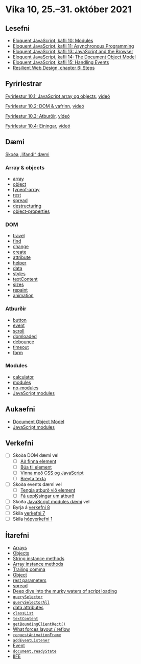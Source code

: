 # Vika 10, 25.–31. október 2021

## Lesefni

* [Eloquent JavaScript, kafli 10: Modules](https://eloquentjavascript.net/10_modules.html)
* [Eloquent JavaScript, kafli 11: Asynchronous Programming](https://eloquentjavascript.net/11_async.html)
* [Eloquent JavaScript, kafli 13: JavaScript and the Browser](https://eloquentjavascript.net/13_browser.html)
* [Eloquent JavaScript, kafli 14: The Document Object Model](https://eloquentjavascript.net/14_dom.html)
* [Eloquent JavaScript, kafli 15: Handling Events](https://eloquentjavascript.net/15_event.html)
* [Resilient Web Design, chapter 6: Steps](https://resilientwebdesign.com/chapter6/)

## Fyrirlestrar

[Fyrirlestur 10.1: JavaScript array og objects](10.1.array.objects.md), [vídeó](https://youtu.be/)

[Fyrirlestur 10.2: DOM & vafrinn](10.2.browser-dom.md), [vídeó](https://youtu.be/)

[Fyrirlestur 10.3: Atburðir](10.3.events.md), [vídeó](https://youtu.be/)

[Fyrirlestur 10.4: Einingar](10.4.modules.md), [vídeó](https://youtu.be/)

## Dæmi

[Skoða „lifandi“ dæmi](https://vefforritun.github.io/vef1-2021/vikur/10/)

### Array & objects

* [array](daemi/1.array-objects/01.array.js)
* [object](daemi/1.array-objects/02.object.js)
* [typeof-array](daemi/1.array-objects/03.typeof-array.js)
* [rest](daemi/1.array-objects/04.rest.js)
* [spread](daemi/1.array-objects/05.spread.js)
* [destructuring](daemi/1.array-objects/06.destructuring.js)
* [object-properties](daemi/1.array-objects/07.object-properties.js)

### DOM

* [travel](daemi/2.dom/01.travel.html)
* [find](daemi/2.dom/02.find.html)
* [change](daemi/2.dom/03.change.html)
* [create](daemi/2.dom/04.create.html)
* [attribute](daemi/2.dom/05.attribute.html)
* [helper](daemi/2.dom/06.helper.html)
* [data](daemi/2.dom/07.data.html)
* [styles](daemi/2.dom/08.styles.html)
* [textContent](daemi/2.dom/09.text.html)
* [sizes](daemi/2.dom/10.sizes.html)
* [repaint](daemi/2.dom/11.repaint.html)
* [animation](daemi/2.dom/12.animation.html)

### Atburðir

* [button](daemi/3.events/01.button.html)
* [event](daemi/3.events/02.event.html)
* [scroll](daemi/3.events/03.scroll.html)
* [domloaded](daemi/3.events/04.domloaded.html)
* [debounce](daemi/3.events/05.debounce.html)
* [timeout](daemi/3.events/06.timeout.html)
* [form](daemi/3.events/07.form.html)

### Modules

* [calculator](daemi/4.modules/01.calculator.js)
* [modules](daemi/4.modules/02.modules.js)
* [no-modules](daemi/4.modules/03.no-modules.js)
* [JavaScript modules](daemi/4.modules/04.javascript-modules)

## Aukaefni

* [Document Object Model](https://developer.mozilla.org/en-US/docs/Web/API/Document_Object_Model)
* [JavaScript modules](https://developer.mozilla.org/en-US/docs/Web/JavaScript/Guide/Modules)

## Verkefni

* [ ] Skoða DOM dæmi vel
  * [ ] [Að finna element](daemi/2.dom/02.find.html)
  * [ ] [Búa til element](daemi/2.dom/04.create.html)
  * [ ] [Vinna með CSS og JavaScript](daemi/2.dom/08.styles.html)
  * [ ] [Breyta texta](daemi/2.dom/09.text.html)
* [ ] Skoða events dæmi vel
  * [ ] [Tengja atburð við element](daemi/3.events/01.button.html)
  * [ ] [Fá upplýsingar um atburð](daemi/3.events/02.event.html)
* [ ] Skoða [JavaScript modules dæmi](daemi/4.modules/04.javascript-modules) vel
* [ ] Byrja á [verkefni 8](https://github.com/vefforritun/vef1-2021-v8)
* [ ] Skila [verkefni 7](https://github.com/vefforritun/vef1-2021-v7)
* [ ] Skila [hópverkefni 1](https://github.com/vefforritun/vef1-2021-h1)

## Ítarefni

* [Arrays](https://developer.mozilla.org/en-US/docs/Web/JavaScript/Reference/Global_Objects/Array)
* [Objects](https://developer.mozilla.org/en-US/docs/Web/JavaScript/Reference/Global_Objects/Object)
* [String instance methods](https://developer.mozilla.org/en-US/docs/Web/JavaScript/Reference/Global_Objects/String#instance_methods)
* [Array instance methods](https://developer.mozilla.org/en-US/docs/Web/JavaScript/Reference/Global_Objects/Array#instance_methods)
* [Trailing comma](https://developer.mozilla.org/en-US/docs/Web/JavaScript/Reference/Trailing_commas)
* [Object](https://developer.mozilla.org/en-US/docs/Web/JavaScript/Reference/Global_Objects/Object)
* [rest parameters](https://developer.mozilla.org/en-US/docs/Web/JavaScript/Reference/Functions/rest_parameters)
* [spread](https://developer.mozilla.org/en-US/docs/Web/JavaScript/Reference/Operators/Spread_syntax)
* [Deep dive into the murky waters of script loading](http://www.html5rocks.com/en/tutorials/speed/script-loading/)
* [`querySelector`](https://developer.mozilla.org/en-US/docs/Web/API/Document/querySelector)
* [`querySelectorAll`](https://developer.mozilla.org/en-US/docs/Web/API/Document/querySelectorAll)
* [data attributes](https://developer.mozilla.org/en-US/docs/Web/API/HTMLElement/dataset)
* [`classList`](https://developer.mozilla.org/en-US/docs/Web/API/Element/classList)
* [`textContent`](https://developer.mozilla.org/en-US/docs/Web/API/Node/textContent)
* [`getBoundingClientRect()`](https://developer.mozilla.org/en-US/docs/Web/API/Element/getBoundingClientRect)
* [What forces layout / reflow](https://gist.github.com/paulirish/5d52fb081b3570c81e3a)
* [`requestAnimationFrame`](https://developer.mozilla.org/en-US/docs/Web/API/window/requestAnimationFrame)
* [`addEventListener`](https://developer.mozilla.org/en-US/docs/Web/API/EventTarget/addEventListener)
* [Event](https://developer.mozilla.org/en-US/docs/Web/API/Event)
* [`document.readyState`](https://developer.mozilla.org/en-US/docs/Web/API/Document/readyState)
* [IIFE](https://developer.mozilla.org/en-US/docs/Glossary/IIFE)
